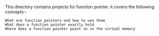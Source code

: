 This directory contains projects for function pointer. it covers the following concepts:-

    What are function pointers and how to use them
    What does a function pointer exactly hold
    Where does a function pointer point to in the virtual memory

